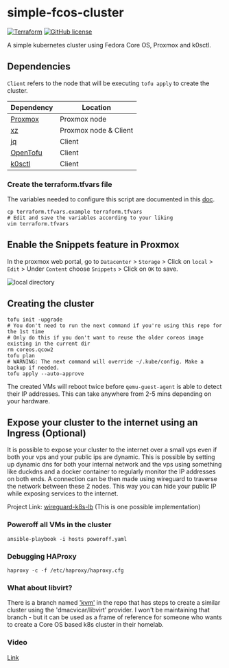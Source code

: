 # simple-fcos-cluster
[![Terraform](https://github.com/Naman1997/simple-fcos-cluster/actions/workflows/terraform.yml/badge.svg)](https://github.com/Naman1997/simple-fcos-cluster/actions/workflows/terraform.yml)
[![GitHub license](https://img.shields.io/github/license/Naereen/StrapDown.js.svg)](https://github.com/Naman1997/simple-fcos-cluster/blob/main/LICENSE)

A simple kubernetes cluster using Fedora Core OS, Proxmox and k0sctl.

## Dependencies

`Client` refers to the node that will be executing `tofu apply` to create the cluster.

| Dependency | Location |
| ------ | ------ |
| [Proxmox](https://www.proxmox.com/en/proxmox-ve) | Proxmox node |
| [xz](https://en.wikipedia.org/wiki/XZ_Utils) | Proxmox node & Client |
| [jq](https://stedolan.github.io/jq/) | Client |
| [OpenTofu](https://opentofu.org/) | Client |
| [k0sctl](https://github.com/k0sproject/k0sctl) | Client |


### Create the terraform.tfvars file

The variables needed to configure this script are documented in this [doc](https://github.com/Naman1997/simple-fcos-cluster/blob/main/docs/Variables.md).

```
cp terraform.tfvars.example terraform.tfvars
# Edit and save the variables according to your liking
vim terraform.tfvars
```

## Enable the Snippets feature in Proxmox

In the proxmox web portal, go to `Datacenter` > `Storage` > Click on `local` > `Edit` > Under `Content` choose `Snippets` > Click on `OK` to save.

![local directory](image.png)

## Creating the cluster

```
tofu init -upgrade
# You don't need to run the next command if you're using this repo for the 1st time
# Only do this if you don't want to reuse the older coreos image existing in the current dir
rm coreos.qcow2
tofu plan
# WARNING: The next command will override ~/.kube/config. Make a backup if needed.
tofu apply --auto-approve
```

The created VMs will reboot twice before `qemu-guest-agent` is able to detect their IP addresses. This can take anywhere from 2-5 mins depending on your hardware.

## Expose your cluster to the internet using an Ingress (Optional)

It is possible to expose your cluster to the internet over a small vps even if both your vps and your public ips are dynamic. This is possible by setting up dynamic dns for both your internal network and the vps using something like duckdns
and a docker container to regularly monitor the IP addresses on both ends. A connection can be then made using wireguard to traverse the network between these 2 nodes. This way you can hide your public IP while exposing services to the internet.

Project Link: [wireguard-k8s-lb](https://github.com/Naman1997/wireguard-k8s-lb) (This is one possible implementation)

### Poweroff all VMs in the cluster

```
ansible-playbook -i hosts poweroff.yaml
```

### Debugging HAProxy

```
haproxy -c -f /etc/haproxy/haproxy.cfg
```

### What about libvirt?

There is a branch named ['kvm'](https://github.com/Naman1997/simple-fcos-cluster/tree/kvm) in the repo that has steps to create a similar cluster using the 'dmacvicar/libvirt' provider. I won't be maintaining that branch - but it can be used as a frame of reference for someone who wants to create a Core OS based k8s cluster in their homelab.

### Video

[Link](https://youtu.be/zdAQ3Llj3IU)
